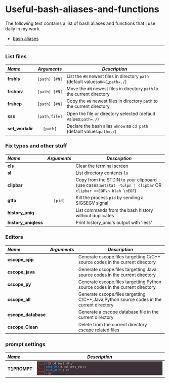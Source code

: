 # Useful-bash-aliases-and-functions

 The following text contains a list of bash aliases and functions that i use daily in my work.
 - [bash aliases](./bash_aliases.sh)

---

### List files ###

 _Name_        | _Arguments_   | _Description_  
:------------- |:-------------:| ----------------
**frshls** | `[path] [#N]` | List the `#N` newest files in directory `path` (default values:`#N=1`,`path=./`)
**frshmv** | `[path] [#N]` | Move the `#N` newest files in directory `path` to the current directory
**frshcp** | `[path] [#N]` | Copy the `#N` newest files in directory `path` to the current directory
**xss** | `[path,file]` | Open the file or directory selected (default values:`path=./`)
**set_workdir** | `[path]` | Declare the bash alias `wknow` as `cd path` (default values:`path=./`)


### Fix typos and other stuff ###

 _Name_        | _Arguments_   | _Description_  
:------------- |:-------------:| ----------------
**cls** | | Clear the terminal screen
**sl** | | List directory contents `ls`
**clipbar** | | Copy from the STDIN to your clipboard (use cases:`netstat -tulpn \| clipbar` OR `clipbar <<EOF\n blah \nEOF`)
**gtfo** | `[pid]` | Kill the process `pid` by sending a SIGSEGV signal
**history_uniq** | | List commands from the bash history without duplicates
**history_uniqless** | | Print history_uniq's output with 'less'



### Editors ###

 _Name_        | _Arguments_   | _Description_  
:------------- |:-------------:| ----------------
**cscope_cpp** | | Generate cscope.files targetting C/C++ source codes in the current directory
**cscope_java** | | Generate cscope.files targetting Java source codes in the current directory
**cscope_py** | | Generate cscope.files targetting Python source codes in the current directory
**cscope_all** | | Generate cscope.files targetting C/C++,Java,Python source codes in the current directory
**cscope_database** | | Generate a cscope database file in the current directory
**cscope_Clean** | | Delete from the current directory cscope related files


### prompt settings ###

 _Name_        | _Description_  
:------------- | ----------------
**T1PROMPT** | ![](t1prompt.jpg)





